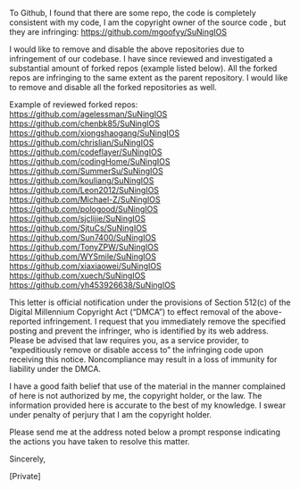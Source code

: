 To Github,
  I found that there are some repo, the code is completely consistent with my code, I am the copyright owner of the source code , but they are infringing: 
https://github.com/mgoofyy/SuNingIOS

I would like to remove and disable the above repositories due to infringement of our codebase. I have since reviewed and investigated a substantial amount of forked repos (example listed below). All the forked repos are infringing to the same extent as the parent repository. I would like to remove and disable all the forked repositories as well.

Example of reviewed forked repos: 
https://github.com/agelessman/SuNingIOS  
https://github.com/chenbk85/SuNingIOS  
https://github.com/xiongshaogang/SuNingIOS  
https://github.com/chrislian/SuNingIOS  
https://github.com/codeflayer/SuNingIOS  
https://github.com/codingHome/SuNingIOS  
https://github.com/SummerSu/SuNingIOS  
https://github.com/kouliang/SuNingIOS  
https://github.com/Leon2012/SuNingIOS  
https://github.com/Michael-Z/SuNingIOS  
https://github.com/pologood/SuNingIOS  
https://github.com/sjclijie/SuNingIOS  
https://github.com/SjtuCs/SuNingIOS  
https://github.com/Sun7400/SuNingIOS  
https://github.com/TonyZPW/SuNingIOS  
https://github.com/WYSmile/SuNingIOS  
https://github.com/xiaxiaowei/SuNingIOS  
https://github.com/xuech/SuNingIOS  
https://github.com/yh453926638/SuNingIOS  

  
This letter is official notification under the provisions of Section 512(c) of the Digital Millennium Copyright Act (“DMCA”) to effect removal of the above-reported infringement. I request that you immediately remove the specified posting and prevent the infringer, who is identified by its web address. Please be advised that law requires you, as a service provider, to “expeditiously remove or disable access to” the infringing code upon receiving this notice. Noncompliance may result in a loss of immunity for liability under the DMCA. 
 

I have a good faith belief that use of the material in the manner complained of here is not authorized by me, the copyright holder, or the law. The information provided here is accurate to the best of my knowledge. I swear under penalty of perjury that I am the copyright holder. 
  
Please send me at the address noted below a prompt response indicating the actions you have taken to resolve this matter. 
  
Sincerely, 

[Private]
